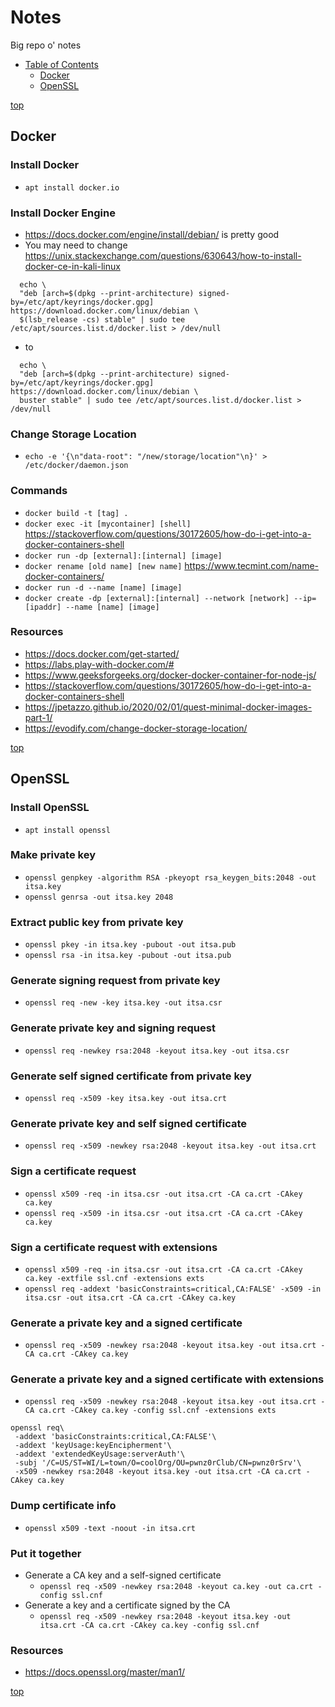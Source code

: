 <a name="top"/>

# Notes
Big repo o' notes

- [Table of Contents](#top)
  - [Docker](#docker)
  - [OpenSSL](#openssl)

[top](#top)

## Docker
### Install Docker
 - `apt install docker.io`
### Install Docker Engine
 - https://docs.docker.com/engine/install/debian/ is pretty good
 - You may need to change https://unix.stackexchange.com/questions/630643/how-to-install-docker-ce-in-kali-linux
```
  echo \
  "deb [arch=$(dpkg --print-architecture) signed-by=/etc/apt/keyrings/docker.gpg] https://download.docker.com/linux/debian \
  $(lsb_release -cs) stable" | sudo tee /etc/apt/sources.list.d/docker.list > /dev/null
```
 - to
```
  echo \
  "deb [arch=$(dpkg --print-architecture) signed-by=/etc/apt/keyrings/docker.gpg] https://download.docker.com/linux/debian \
  buster stable" | sudo tee /etc/apt/sources.list.d/docker.list > /dev/null
```

### Change Storage Location
 - `echo -e '{\n"data-root": "/new/storage/location"\n}' > /etc/docker/daemon.json` 

### Commands
 - `docker build -t [tag] .`
 - `docker exec -it [mycontainer] [shell]` https://stackoverflow.com/questions/30172605/how-do-i-get-into-a-docker-containers-shell
 - `docker run -dp [external]:[internal] [image]`
 - `docker rename [old name] [new name]` https://www.tecmint.com/name-docker-containers/
 - `docker run -d --name [name] [image]`
 - `docker create -dp [external]:[internal] --network [network] --ip=[ipaddr] --name [name] [image]`

### Resources
 - https://docs.docker.com/get-started/
 - https://labs.play-with-docker.com/#
 - https://www.geeksforgeeks.org/docker-docker-container-for-node-js/
 - https://stackoverflow.com/questions/30172605/how-do-i-get-into-a-docker-containers-shell
 - https://jpetazzo.github.io/2020/02/01/quest-minimal-docker-images-part-1/
 - https://evodify.com/change-docker-storage-location/

[top](#top)

## OpenSSL

### Install OpenSSL
 - `apt install openssl`

### Make private key
 - `openssl genpkey -algorithm RSA -pkeyopt rsa_keygen_bits:2048 -out itsa.key`
 - `openssl genrsa -out itsa.key 2048`

### Extract public key from private key
 - `openssl pkey -in itsa.key -pubout -out itsa.pub`
 - `openssl rsa -in itsa.key -pubout -out itsa.pub`

### Generate signing request from private key
 - `openssl req -new -key itsa.key -out itsa.csr`

### Generate private key and signing request
 - `openssl req -newkey rsa:2048 -keyout itsa.key -out itsa.csr`

### Generate self signed certificate from private key
 - `openssl req -x509 -key itsa.key -out itsa.crt`

### Generate private key and self signed certificate
 - `openssl req -x509 -newkey rsa:2048 -keyout itsa.key -out itsa.crt`

### Sign a certificate request
 - `openssl x509 -req -in itsa.csr -out itsa.crt -CA ca.crt -CAkey ca.key`
 - `openssl req -x509 -in itsa.csr -out itsa.crt -CA ca.crt -CAkey ca.key`

### Sign a certificate request with extensions
 - `openssl x509 -req -in itsa.csr -out itsa.crt -CA ca.crt -CAkey ca.key -extfile ssl.cnf -extensions exts`
 - `openssl req -addext 'basicConstraints=critical,CA:FALSE' -x509 -in itsa.csr -out itsa.crt -CA ca.crt -CAkey ca.key`

### Generate a private key and a signed certificate
 - `openssl req -x509 -newkey rsa:2048 -keyout itsa.key -out itsa.crt -CA ca.crt -CAkey ca.key`

### Generate a private key and a signed certificate with extensions
 - `openssl req -x509 -newkey rsa:2048 -keyout itsa.key -out itsa.crt -CA ca.crt -CAkey ca.key -config ssl.cnf -extensions exts`
```
openssl req\
 -addext 'basicConstraints:critical,CA:FALSE'\
 -addext 'keyUsage:keyEncipherment'\
 -addext 'extendedKeyUsage:serverAuth'\
 -subj '/C=US/ST=WI/L=town/O=coolOrg/OU=pwnz0rClub/CN=pwnz0rSrv'\
 -x509 -newkey rsa:2048 -keyout itsa.key -out itsa.crt -CA ca.crt -CAkey ca.key
```

### Dump certificate info
 - `openssl x509 -text -noout -in itsa.crt`

### Put it together
 - Generate a CA key and a self-signed certificate
   - `openssl req -x509 -newkey rsa:2048 -keyout ca.key -out ca.crt -config ssl.cnf`
 - Generate a key and a certificate signed by the CA
   - `openssl req -x509 -newkey rsa:2048 -keyout itsa.key -out itsa.crt -CA ca.crt -CAkey ca.key -config ssl.cnf`

### Resources
 - https://docs.openssl.org/master/man1/

[top](#top)

